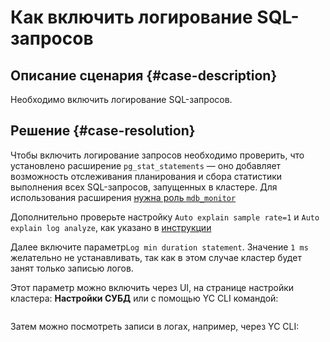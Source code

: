 # Как включить логирование SQL-запросов


## Описание сценария {#case-description}

Необходимо включить логирование SQL-запросов.

## Решение {#case-resolution}

Чтобы включить логирование запросов необходимо проверить, что установлено расширение `pg_stat_statements` — оно добавляет возможность отслеживания планирования и сбора статистики выполнения всех SQL-запросов, запущенных в кластере. Для использования расширения [нужна роль `mdb_monitor`](../../../managed-postgresql/operations/extensions/cluster-extensions)

Дополнительно проверьте настройку `Auto explain sample rate=1` и `Auto explain log analyze`, как указано в [инструкции](../../../managed-postgresql/concepts/settings-list#dbms-cluster-settings)

Далее включите параметр`Log min duration statement`. Значение `1 ms` желательно не устанавливать, так как в этом случае кластер будет занят только записью логов.

Этот параметр можно включить через UI, на странице настройки кластера: **Настройки СУБД** или с помощью YC CLI командой: 
```yc managed-postgresql cluster update-config <имя кластера> --set log_min_duration_statement=100
```

Затем можно посмотреть записи в логах, например, через YC CLI: 
```yc managed-postgresql cluster list-logs --service-type postgresql --since '2h' --until '1s' --id=YOUR-CLUSTER-ID
```

